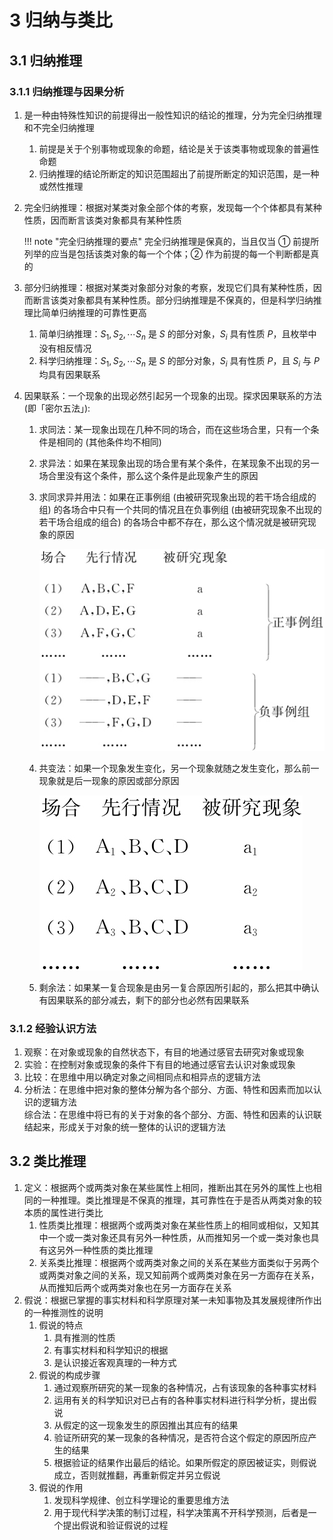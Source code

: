 # 3 归纳与类比

## 3.1 归纳推理
### 3.1.1 归纳推理与因果分析
1. 是一种由特殊性知识的前提得出一般性知识的结论的推理，分为完全归纳推理和不完全归纳推理
    1. 前提是关于个别事物或现象的命题，结论是关于该类事物或现象的普遍性命题
    2. 归纳推理的结论所断定的知识范围超出了前提所断定的知识范围，是一种或然性推理
2. 完全归纳推理：根据对某类对象全部个体的考察，发现每一个个体都具有某种性质，因而断言该类对象都具有某种性质

    !!! note "完全归纳推理的要点"
        完全归纳推理是保真的，当且仅当 ① 前提所列举的应当是包括该类对象的每一个个体；② 作为前提的每一个判断都是真的

3. 部分归纳推理：根据对某类对象部分对象的考察，发现它们具有某种性质，因而断言该类对象都具有某种性质。部分归纳推理是不保真的，但是科学归纳推理比简单归纳推理的可靠性更高
    1. 简单归纳推理：$S_1, S_2, \cdots S_n$ 是 $S$ 的部分对象，$S_i$ 具有性质 $P$，且枚举中没有相反情况
    2. 科学归纳推理：$S_1, S_2, \cdots S_n$ 是 $S$ 的部分对象，$S_i$ 具有性质 $P$，且 $S_i$ 与 $P$ 均具有因果联系
4. 因果联系：一个现象的出现必然引起另一个现象的出现。探求因果联系的方法 (即「密尔五法」):
    1. 求同法：某一现象出现在几种不同的场合，而在这些场合里，只有一个条件是相同的 (其他条件均不相同)
    2. 求异法：如果在某现象出现的场合里有某个条件，在某现象不出现的另一场合里没有这个条件，那么这个条件是此现象产生的原因
    3. 求同求异并用法：如果在正事例组 (由被研究现象出现的若干场合组成的组) 的各场合中只有一个共同的情况且在负事例组 (由被研究现象不出现的若干场合组成的组合) 的各场合中都不存在，那么这个情况就是被研究现象的原因

        ![](../assets/diff.png)

    4. 共变法：如果一个现象发生变化，另一个现象就随之发生变化，那么前一现象就是后一现象的原因或部分原因
    
        ![](../assets/relate.png)

    5. 剩余法：如果某一复合现象是由另一复合原因所引起的，那么把其中确认有因果联系的部分减去，剩下的部分也必然有因果联系

### 3.1.2 经验认识方法
1. 观察：在对象或现象的自然状态下，有目的地通过感官去研究对象或现象
2. 实验：在控制对象或现象的条件下有目的地通过感官去认识对象或现象
3. 比较：在思维中用以确定对象之间相同点和相异点的逻辑方法
4. 分析法：在思维中把对象的整体分解为各个部分、方面、特性和因素而加以认识的逻辑方法  
    综合法：在思维中将已有的关于对象的各个部分、方面、特性和因素的认识联结起来，形成关于对象的统一整体的认识的逻辑方法

## 3.2 类比推理
1. 定义：根据两个或两类对象在某些属性上相同，推断出其在另外的属性上也相同的一种推理。类比推理是不保真的推理，其可靠性在于是否从两类对象的较本质的属性进行类比
    1. 性质类比推理：根据两个或两类对象在某些性质上的相同或相似，又知其中一个或一类对象还具有另外一种性质，从而推知另一个或一类对象也具有这另外一种性质的类比推理
    2. 关系类比推理：根据两个或两类对象之间的关系在某些方面类似于另两个或两类对象之间的关系，现又知前两个或两类对象在另一方面存在关系，从而推知后两个或两类对象也在另一方面存在关系
2. 假说：根据已掌握的事实材料和科学原理对某一未知事物及其发展规律所作出的一种推测性的说明
    1. 假说的特点
        1. 具有推测的性质
        2. 有事实材料和科学知识的根据
        3. 是认识接近客观真理的一种方式
    2. 假说的构成步骤
        1. 通过观察所研究的某一现象的各种情况，占有该现象的各种事实材料
        2. 运用有关的科学知识对已占有的各种事实材料进行科学分析，提出假说
        3. 从假定的这一现象发生的原因推出其应有的结果
        4. 验证所研究的某一现象的各种情况，是否符合这个假定的原因所应产生的结果
        5. 根据验证的结果作出最后的结论。如果所假定的原因被证实，则假说成立，否则就推翻，再重新假定并另立假说
    3. 假说的作用
        1. 发现科学规律、创立科学理论的重要思维方法
        2. 用于现代科学决策的制订过程，科学决策离不开科学预测，后者是一个提出假说和验证假说的过程

<style>
    img[src$="diff.png"] {
        width: 320px;
        margin-left: calc((100% - 320px) / 2);
    }
    img[src$="relate.png"] {
        width: 200px;
        margin-left: calc((100% - 200px) / 2);
    }
</style>
